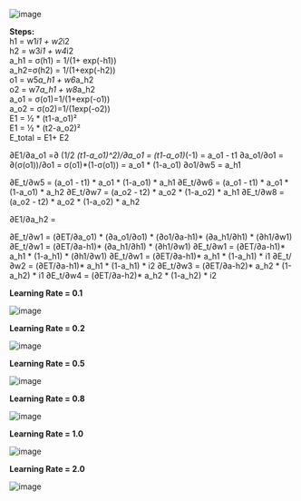 											
							
											
											
											
											
											
											
											
											
											
											
											
![image](https://user-images.githubusercontent.com/83409496/118163080-2d3f6200-b43f-11eb-9018-42cabd2d8667.png)


<b>Steps: </b><br/>
h1 = w1*i1 + w2*i2 <br/>
h2 = w3*i1 + w4*i2 <br/>
a_h1 = σ(h1) = 1/(1+ exp(-h1)) <br/>
a_h2=σ(h2) = 1/(1+exp(-h2)) <br/>
o1 = w5*a_h1 + w6*a_h2 <br/>
o2 = w7*a_h1 + w8*a_h2 <br/>
a_o1 = σ(o1)=1/(1+exp(-o1)) <br/>
a_o2 = σ(o2)=1/(1exp(-o2)) <br/>
E1 = ½ * (t1-a_o1)² <br/>
E1 = ½ * (t2-a_o2)² <br/>
E_total = E1+ E2 <br/>

∂E1/∂a_o1 =∂ (1/2 *(t1-a_o1)^2)/∂a_o1 = (t1-a_o1)*(-1) = a_o1 - t1
∂a_o1/∂o1 = ∂(σ(o1))/∂o1 = σ(o1)*(1-σ(o1)) = a_o1 * (1-a_o1)
∂o1/∂w5 = a_h1

∂E_t/∂w5 = (a_o1 - t1) * a_o1 * (1-a_o1) * a_h1
∂E_t/∂w6 = (a_o1 - t1) * a_o1 * (1-a_o1) * a_h2
∂E_t/∂w7 = (a_o2 - t2) * a_o2 * (1-a_o2) * a_h1
∂E_t/∂w8 = (a_o2 - t2) * a_o2 * (1-a_o2) * a_h2

∂E1/∂a_h2 = 


∂E_t/∂w1 = (∂ET/∂a_o1) * (∂a_o1/∂o1) * (∂o1/∂a-h1)* (∂a_h1/∂h1) * (∂h1/∂w1)
∂E_t/∂w1 =  (∂ET/∂a-h1)* (∂a_h1/∂h1) * (∂h1/∂w1)
∂E_t/∂w1 =  (∂ET/∂a-h1)* a_h1 * (1-a_h1) * (∂h1/∂w1)
∂E_t/∂w1 =  (∂ET/∂a-h1)* a_h1 * (1-a_h1) * i1
∂E_t/∂w2 =  (∂ET/∂a-h1)* a_h1 * (1-a_h1) * i2
∂E_t/∂w3 =  (∂ET/∂a-h2)* a_h2 * (1-a_h2) * i1
∂E_t/∂w4 =  (∂ET/∂a-h2)* a_h2 * (1-a_h2) * i2


<b>Learning Rate = 0.1 </b> <br/>

![image](https://user-images.githubusercontent.com/83409496/118160794-632f1700-b43c-11eb-9b17-ac6fd725bc0e.png)


<b>Learning Rate = 0.2 </b> <br/>

![image](https://user-images.githubusercontent.com/83409496/118160833-73df8d00-b43c-11eb-89c5-b4b57d001cd9.png)


<b>Learning Rate = 0.5 </b> <br/>

![image](https://user-images.githubusercontent.com/83409496/118162727-b7d39180-b43e-11eb-8e35-46e1bcd420a7.png)


<b>Learning Rate = 0.8 </b> <br/>

![image](https://user-images.githubusercontent.com/83409496/118162892-ed787a80-b43e-11eb-91ce-8af2830e6633.png)


<b>Learning Rate = 1.0 </b> <br/>

![image](https://user-images.githubusercontent.com/83409496/118162937-f8cba600-b43e-11eb-82b3-c72fb30087c5.png)


<b>Learning Rate = 2.0 </b> <br/>

![image](https://user-images.githubusercontent.com/83409496/118160476-fae03580-b43b-11eb-9b4c-b7e9568529f5.png)
